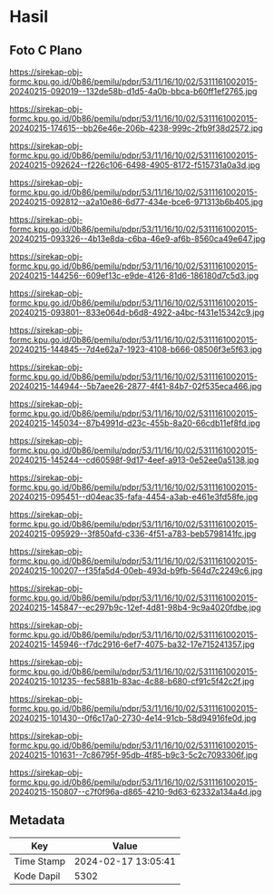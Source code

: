 # Hasil

## Foto C Plano

https://sirekap-obj-formc.kpu.go.id/0b86/pemilu/pdpr/53/11/16/10/02/5311161002015-20240215-092019--132de58b-d1d5-4a0b-bbca-b60ff1ef2765.jpg

https://sirekap-obj-formc.kpu.go.id/0b86/pemilu/pdpr/53/11/16/10/02/5311161002015-20240215-174615--bb26e46e-206b-4238-999c-2fb9f38d2572.jpg

https://sirekap-obj-formc.kpu.go.id/0b86/pemilu/pdpr/53/11/16/10/02/5311161002015-20240215-092624--f226c106-6498-4905-8172-f515731a0a3d.jpg

https://sirekap-obj-formc.kpu.go.id/0b86/pemilu/pdpr/53/11/16/10/02/5311161002015-20240215-092812--a2a10e86-6d77-434e-bce6-971313b6b405.jpg

https://sirekap-obj-formc.kpu.go.id/0b86/pemilu/pdpr/53/11/16/10/02/5311161002015-20240215-093326--4b13e8da-c6ba-46e9-af6b-8560ca49e647.jpg

https://sirekap-obj-formc.kpu.go.id/0b86/pemilu/pdpr/53/11/16/10/02/5311161002015-20240215-144256--609ef13c-e9de-4126-81d6-186180d7c5d3.jpg

https://sirekap-obj-formc.kpu.go.id/0b86/pemilu/pdpr/53/11/16/10/02/5311161002015-20240215-093801--833e064d-b6d8-4922-a4bc-f431e15342c9.jpg

https://sirekap-obj-formc.kpu.go.id/0b86/pemilu/pdpr/53/11/16/10/02/5311161002015-20240215-144845--7d4e62a7-1923-4108-b666-08506f3e5f63.jpg

https://sirekap-obj-formc.kpu.go.id/0b86/pemilu/pdpr/53/11/16/10/02/5311161002015-20240215-144944--5b7aee26-2877-4f41-84b7-02f535eca466.jpg

https://sirekap-obj-formc.kpu.go.id/0b86/pemilu/pdpr/53/11/16/10/02/5311161002015-20240215-145034--87b4991d-d23c-455b-8a20-66cdb11ef8fd.jpg

https://sirekap-obj-formc.kpu.go.id/0b86/pemilu/pdpr/53/11/16/10/02/5311161002015-20240215-145244--cd60598f-9d17-4eef-a913-0e52ee0a5138.jpg

https://sirekap-obj-formc.kpu.go.id/0b86/pemilu/pdpr/53/11/16/10/02/5311161002015-20240215-095451--d04eac35-fafa-4454-a3ab-e461e3fd58fe.jpg

https://sirekap-obj-formc.kpu.go.id/0b86/pemilu/pdpr/53/11/16/10/02/5311161002015-20240215-095929--3f850afd-c336-4f51-a783-beb5798141fc.jpg

https://sirekap-obj-formc.kpu.go.id/0b86/pemilu/pdpr/53/11/16/10/02/5311161002015-20240215-100207--f35fa5d4-00eb-493d-b9fb-564d7c2249c6.jpg

https://sirekap-obj-formc.kpu.go.id/0b86/pemilu/pdpr/53/11/16/10/02/5311161002015-20240215-145847--ec297b9c-12ef-4d81-98b4-9c9a4020fdbe.jpg

https://sirekap-obj-formc.kpu.go.id/0b86/pemilu/pdpr/53/11/16/10/02/5311161002015-20240215-145946--f7dc2916-6ef7-4075-ba32-17e715241357.jpg

https://sirekap-obj-formc.kpu.go.id/0b86/pemilu/pdpr/53/11/16/10/02/5311161002015-20240215-101235--fec5881b-83ac-4c88-b680-cf91c5f42c2f.jpg

https://sirekap-obj-formc.kpu.go.id/0b86/pemilu/pdpr/53/11/16/10/02/5311161002015-20240215-101430--0f6c17a0-2730-4e14-91cb-58d94916fe0d.jpg

https://sirekap-obj-formc.kpu.go.id/0b86/pemilu/pdpr/53/11/16/10/02/5311161002015-20240215-101631--7c86795f-95db-4f85-b9c3-5c2c7093306f.jpg

https://sirekap-obj-formc.kpu.go.id/0b86/pemilu/pdpr/53/11/16/10/02/5311161002015-20240215-150807--c7f0f96a-d865-4210-9d63-62332a134a4d.jpg


## Metadata

| Key        | Value               |
| ---------- | ------------------- |
| Time Stamp | 2024-02-17 13:05:41 |
| Kode Dapil | 5302                |



